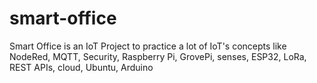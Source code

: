 # smart-office
Smart Office is an IoT Project to practice a lot of IoT's concepts like NodeRed, MQTT, Security, Raspberry Pi, GrovePi, senses, ESP32, LoRa, REST APIs, cloud, Ubuntu, Arduino 
